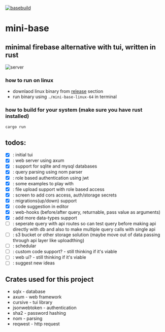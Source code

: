 [![basebuild](https://github.com/c0d3-dump/mini-base/actions/workflows/rust.yml/badge.svg)](https://github.com/c0d3-dump/mini-base/actions/workflows/release.yml)

# mini-base

## minimal firebase alternative with tui, written in rust

![server](https://github.com/c0d3-dump/mini-base/assets/122201342/1a763234-fa1f-48cb-97a3-6b3f592c8199)

### how to run on linux

- downlaod linux binary from [release](https://github.com/c0d3-dump/mini-base/releases) section
- run binary using `./mini-base-linux-64` in terminal

### how to build for your system (make sure you have rust installed)

```bash
cargo run
```

## todos:

- [x] : initial tui
- [x] : web server using axum
- [x] : support for sqlite and mysql databases
- [x] : query parsing using nom parser
- [x] : role based authentication using jwt
- [x] : some examples to play with
- [x] : file upload support with role based access
- [x] : screen to add cors access, auth/storage secrets
- [x] : migrations(up/down) support
- [x] : code suggestion in editor
- [x] : web-hooks (before/after query, returnable, pass value as arguments)
- [x] : add more data-types support
- [ ] : seperate query with api routes so can test query before making api directly with db and also to make multiple query calls with single api
- [ ] : s3 bucket or other storage solution (maybe move out of data passing through api layer like uploadthing)
- [ ] : schedular
- [ ] : custom code support? - still thinking if it's viable
- [ ] : web ui? - still thinking if it's viable
- [ ] : suggest new ideas

## Crates used for this project

- sqlx - database
- axum - web framework
- cursive - tui library
- jsonwebtoken - authentication
- sha2 - password hashing
- nom - parsing
- reqwest - http request
